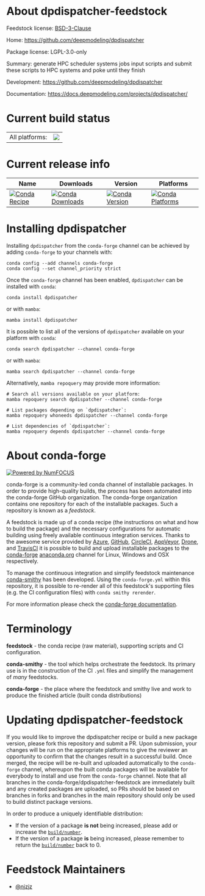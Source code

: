 About dpdispatcher-feedstock
============================

Feedstock license: [BSD-3-Clause](https://github.com/conda-forge/dpdispatcher-feedstock/blob/main/LICENSE.txt)

Home: https://github.com/deepmodeling/dpdispatcher

Package license: LGPL-3.0-only

Summary: generate HPC scheduler systems jobs input scripts and submit these scripts to HPC systems and poke until they finish

Development: https://github.com/deepmodeling/dpdispatcher

Documentation: https://docs.deepmodeling.com/projects/dpdispatcher/

Current build status
====================


<table><tr><td>All platforms:</td>
    <td>
      <a href="https://dev.azure.com/conda-forge/feedstock-builds/_build/latest?definitionId=17387&branchName=main">
        <img src="https://dev.azure.com/conda-forge/feedstock-builds/_apis/build/status/dpdispatcher-feedstock?branchName=main">
      </a>
    </td>
  </tr>
</table>

Current release info
====================

| Name | Downloads | Version | Platforms |
| --- | --- | --- | --- |
| [![Conda Recipe](https://img.shields.io/badge/recipe-dpdispatcher-green.svg)](https://anaconda.org/conda-forge/dpdispatcher) | [![Conda Downloads](https://img.shields.io/conda/dn/conda-forge/dpdispatcher.svg)](https://anaconda.org/conda-forge/dpdispatcher) | [![Conda Version](https://img.shields.io/conda/vn/conda-forge/dpdispatcher.svg)](https://anaconda.org/conda-forge/dpdispatcher) | [![Conda Platforms](https://img.shields.io/conda/pn/conda-forge/dpdispatcher.svg)](https://anaconda.org/conda-forge/dpdispatcher) |

Installing dpdispatcher
=======================

Installing `dpdispatcher` from the `conda-forge` channel can be achieved by adding `conda-forge` to your channels with:

```
conda config --add channels conda-forge
conda config --set channel_priority strict
```

Once the `conda-forge` channel has been enabled, `dpdispatcher` can be installed with `conda`:

```
conda install dpdispatcher
```

or with `mamba`:

```
mamba install dpdispatcher
```

It is possible to list all of the versions of `dpdispatcher` available on your platform with `conda`:

```
conda search dpdispatcher --channel conda-forge
```

or with `mamba`:

```
mamba search dpdispatcher --channel conda-forge
```

Alternatively, `mamba repoquery` may provide more information:

```
# Search all versions available on your platform:
mamba repoquery search dpdispatcher --channel conda-forge

# List packages depending on `dpdispatcher`:
mamba repoquery whoneeds dpdispatcher --channel conda-forge

# List dependencies of `dpdispatcher`:
mamba repoquery depends dpdispatcher --channel conda-forge
```


About conda-forge
=================

[![Powered by
NumFOCUS](https://img.shields.io/badge/powered%20by-NumFOCUS-orange.svg?style=flat&colorA=E1523D&colorB=007D8A)](https://numfocus.org)

conda-forge is a community-led conda channel of installable packages.
In order to provide high-quality builds, the process has been automated into the
conda-forge GitHub organization. The conda-forge organization contains one repository
for each of the installable packages. Such a repository is known as a *feedstock*.

A feedstock is made up of a conda recipe (the instructions on what and how to build
the package) and the necessary configurations for automatic building using freely
available continuous integration services. Thanks to the awesome service provided by
[Azure](https://azure.microsoft.com/en-us/services/devops/), [GitHub](https://github.com/),
[CircleCI](https://circleci.com/), [AppVeyor](https://www.appveyor.com/),
[Drone](https://cloud.drone.io/welcome), and [TravisCI](https://travis-ci.com/)
it is possible to build and upload installable packages to the
[conda-forge](https://anaconda.org/conda-forge) [anaconda.org](https://anaconda.org/)
channel for Linux, Windows and OSX respectively.

To manage the continuous integration and simplify feedstock maintenance
[conda-smithy](https://github.com/conda-forge/conda-smithy) has been developed.
Using the ``conda-forge.yml`` within this repository, it is possible to re-render all of
this feedstock's supporting files (e.g. the CI configuration files) with ``conda smithy rerender``.

For more information please check the [conda-forge documentation](https://conda-forge.org/docs/).

Terminology
===========

**feedstock** - the conda recipe (raw material), supporting scripts and CI configuration.

**conda-smithy** - the tool which helps orchestrate the feedstock.
                   Its primary use is in the construction of the CI ``.yml`` files
                   and simplify the management of *many* feedstocks.

**conda-forge** - the place where the feedstock and smithy live and work to
                  produce the finished article (built conda distributions)


Updating dpdispatcher-feedstock
===============================

If you would like to improve the dpdispatcher recipe or build a new
package version, please fork this repository and submit a PR. Upon submission,
your changes will be run on the appropriate platforms to give the reviewer an
opportunity to confirm that the changes result in a successful build. Once
merged, the recipe will be re-built and uploaded automatically to the
`conda-forge` channel, whereupon the built conda packages will be available for
everybody to install and use from the `conda-forge` channel.
Note that all branches in the conda-forge/dpdispatcher-feedstock are
immediately built and any created packages are uploaded, so PRs should be based
on branches in forks and branches in the main repository should only be used to
build distinct package versions.

In order to produce a uniquely identifiable distribution:
 * If the version of a package **is not** being increased, please add or increase
   the [``build/number``](https://docs.conda.io/projects/conda-build/en/latest/resources/define-metadata.html#build-number-and-string).
 * If the version of a package **is** being increased, please remember to return
   the [``build/number``](https://docs.conda.io/projects/conda-build/en/latest/resources/define-metadata.html#build-number-and-string)
   back to 0.

Feedstock Maintainers
=====================

* [@njzjz](https://github.com/njzjz/)

